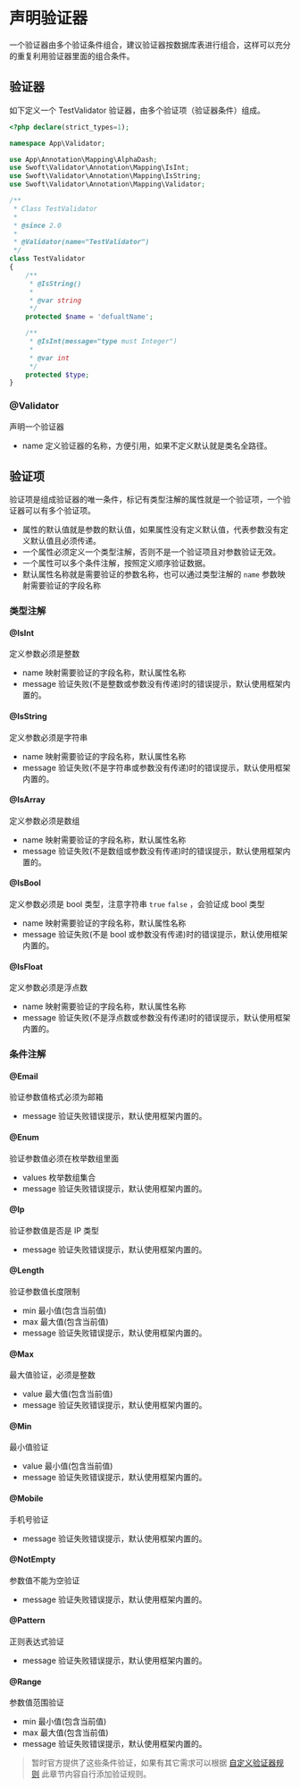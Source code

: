 # 声明验证器

一个验证器由多个验证条件组合，建议验证器按数据库表进行组合，这样可以充分的重复利用验证器里面的组合条件。

## 验证器

如下定义一个 TestValidator 验证器，由多个验证项（验证器条件）组成。

```php
<?php declare(strict_types=1);

namespace App\Validator;

use App\Annotation\Mapping\AlphaDash;
use Swoft\Validator\Annotation\Mapping\IsInt;
use Swoft\Validator\Annotation\Mapping\IsString;
use Swoft\Validator\Annotation\Mapping\Validator;

/**
 * Class TestValidator
 *
 * @since 2.0
 *
 * @Validator(name="TestValidator")
 */
class TestValidator
{
    /**
     * @IsString()
     *
     * @var string
     */
    protected $name = 'defualtName';

    /**
     * @IsInt(message="type must Integer")
     *
     * @var int
     */
    protected $type;
}
```

### @Validator

声明一个验证器

- name 定义验证器的名称，方便引用，如果不定义默认就是类名全路径。


## 验证项

验证项是组成验证器的唯一条件，标记有类型注解的属性就是一个验证项，一个验证器可以有多个验证项。

- 属性的默认值就是参数的默认值，如果属性没有定义默认值，代表参数没有定义默认值且必须传递。
- 一个属性必须定义一个类型注解，否则不是一个验证项且对参数验证无效。
- 一个属性可以多个条件注解，按照定义顺序验证数据。
- 默认属性名称就是需要验证的参数名称，也可以通过类型注解的 `name` 参数映射需要验证的字段名称


### 类型注解

#### @IsInt

定义参数必须是整数

- name 映射需要验证的字段名称，默认属性名称
- message 验证失败(不是整数或参数没有传递)时的错误提示，默认使用框架内置的。 

#### @IsString

定义参数必须是字符串

- name 映射需要验证的字段名称，默认属性名称
- message 验证失败(不是字符串或参数没有传递)时的错误提示，默认使用框架内置的。 

#### @IsArray

定义参数必须是数组

- name 映射需要验证的字段名称，默认属性名称
- message 验证失败(不是数组或参数没有传递)时的错误提示，默认使用框架内置的。 

#### @IsBool

定义参数必须是 bool 类型，注意字符串 `true` `false` ，会验证成 bool 类型

- name 映射需要验证的字段名称，默认属性名称
- message 验证失败(不是 bool 或参数没有传递)时的错误提示，默认使用框架内置的。 

#### @IsFloat

定义参数必须是浮点数

- name 映射需要验证的字段名称，默认属性名称
- message 验证失败(不是浮点数或参数没有传递)时的错误提示，默认使用框架内置的。 

### 条件注解

#### @Email

验证参数值格式必须为邮箱

- message 验证失败错误提示，默认使用框架内置的。


#### @Enum

验证参数值必须在枚举数组里面

- values 枚举数组集合
- message 验证失败错误提示，默认使用框架内置的。

#### @Ip

验证参数值是否是 IP 类型

- message 验证失败错误提示，默认使用框架内置的。

#### @Length

验证参数值长度限制

- min 最小值(包含当前值)
- max 最大值(包含当前值)
- message 验证失败错误提示，默认使用框架内置的。

#### @Max

最大值验证，必须是整数

- value 最大值(包含当前值)
- message 验证失败错误提示，默认使用框架内置的。

#### @Min

最小值验证

- value 最小值(包含当前值)
- message 验证失败错误提示，默认使用框架内置的。

#### @Mobile

手机号验证

- message 验证失败错误提示，默认使用框架内置的。

#### @NotEmpty

参数值不能为空验证

- message 验证失败错误提示，默认使用框架内置的。

#### @Pattern

正则表达式验证

- message 验证失败错误提示，默认使用框架内置的。

#### @Range

参数值范围验证

- min 最小值(包含当前值)
- max 最大值(包含当前值)
- message 验证失败错误提示，默认使用框架内置的。

> 暂时官方提供了这些条件验证，如果有其它需求可以根据 [自定义验证器规则](../validator/customer-rule.md) 此章节内容自行添加验证规则。